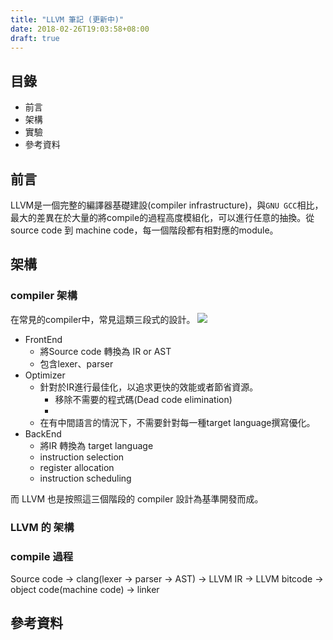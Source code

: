 ```yaml
---
title: "LLVM 筆記 (更新中)"
date: 2018-02-26T19:03:58+08:00
draft: true
---
```


## 目錄

- 前言
- 架構
- 實驗
- 參考資料

## 前言

LLVM是一個完整的編譯器基礎建設(compiler infrastructure)，與`GNU GCC`相比，最大的差異在於大量的將compile的過程高度模組化，可以進行任意的抽換。從 source code 到 machine code，每一個階段都有相對應的module。

## 架構

### compiler 架構

在常見的compiler中，常見這類三段式的設計。
![](https://i.imgur.com/miah8lO.png)

- FrontEnd
    - 將Source code 轉換為 IR or AST
    - 包含lexer、parser
- Optimizer
    - 針對於IR進行最佳化，以追求更快的效能或者節省資源。
        - 移除不需要的程式碼(Dead code elimination)
        - 
    - 在有中間語言的情況下，不需要針對每一種target language撰寫優化。
- BackEnd
    - 將IR 轉換為 target language
    - instruction selection
    - register allocation
    - instruction scheduling

而 LLVM 也是按照這三個階段的 compiler 設計為基準開發而成。

### LLVM 的 架構



### compile 過程

Source code -> clang(lexer -> parser -> AST) -> LLVM IR -> LLVM bitcode -> object code(machine code) -> linker


## 參考資料

